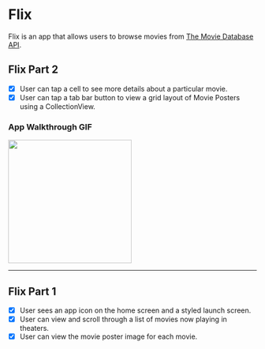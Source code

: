 # Flix

Flix is an app that allows users to browse movies from [The Movie Database API](http://docs.themoviedb.apiary.io/#).

## Flix Part 2

- [x]  User can tap a cell to see more details about a particular movie.
- [x]  User can tap a tab bar button to view a grid layout of Movie Posters using a CollectionView.

### App Walkthrough GIF

<img src="http://g.recordit.co/HVjQrE9RbF.gif" width=250><br>

---

## Flix Part 1

- [x]  User sees an app icon on the home screen and a styled launch screen.
- [x]  User can view and scroll through a list of movies now playing in theaters.
- [x]  User can view the movie poster image for each movie.
